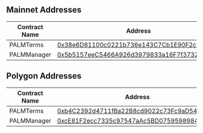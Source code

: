 ## Mainnet Addresses

| Contract Name | Address                                                    |
| ------------- | ---------------------------------------------------------- |
| PALMTerms     | [0x38e6D81100c0221b736e143C7Cb1E90F2cC9F005][palmtermsm]   |
| PALMManager   | [0x5b5157eeC5466A926d3979833a16F7f3732C8449][palmmanagerm] |

## Polygon Addresses

| Contract Name | Address                                                    |
| ------------- | ---------------------------------------------------------- |
| PALMTerms     | [0xb4C2392d4711fBa22B8cd9022c73Fc9aD54BF023][palmtermsp]   |
| PALMManager   | [0xcE81F2ecc7335c97547aAc5BD075959898421b98][palmmanagerp] |

[//]: # "These are reference links used in the body of this note and get stripped out when the markdown processor does its job. There is no need to format nicely because it shouldn't be seen. Thanks SO - http://stackoverflow.com/questions/4823468/store-comments-in-markdown-syntax"
[palmtermsm]: https://etherscan.io/address/0x38e6D81100c0221b736e143C7Cb1E90F2cC9F005
[palmmanagerm]: https://etherscan.io/address/0x5b5157eeC5466A926d3979833a16F7f3732C8449
[palmtermsp]: https://polygonscan.com/address/0xb4C2392d4711fBa22B8cd9022c73Fc9aD54BF023
[palmmanagerp]: https://polygonscan.com/address/0xcE81F2ecc7335c97547aAc5BD075959898421b98
